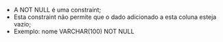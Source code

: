 * A NOT NULL é uma constraint;
* Esta constraint não permite que o dado adicionado a esta coluna esteja vazio;
* Exemplo: nome VARCHAR(100) NOT NULL